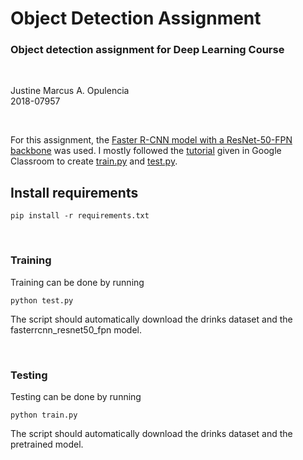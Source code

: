 # Object Detection Assignment
### Object detection assignment for Deep Learning Course
<br>

Justine Marcus A. Opulencia <br>
2018-07957

<br>

For this assignment, the [Faster R-CNN model with a ResNet-50-FPN backbone](https://pytorch.org/vision/stable/generated/torchvision.models.detection.fasterrcnn_resnet50_fpn.html#torchvision.models.detection.fasterrcnn_resnet50_fpn/) was used. I mostly followed the [tutorial](https://pytorch.org/tutorials/intermediate/torchvision_tutorial.html/) given in Google Classroom to create [train.py](train.py) and [test.py](test.py).
<br>

## Install requirements
```
pip install -r requirements.txt
```

<br>

### Training

Training can be done by running
```
python test.py
```
The script should automatically download the drinks dataset and the fasterrcnn_resnet50_fpn model.

<br>

### Testing

Testing can be done by running
```
python train.py
```
The script should automatically download the drinks dataset and the pretrained model.
